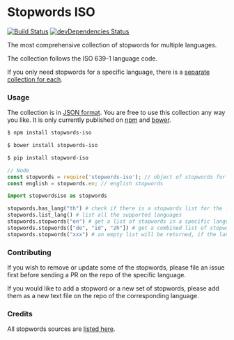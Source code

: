Stopwords ISO
=======

[![Build Status](https://travis-ci.org/stopwords-iso/stopwords-iso.svg?branch=master)](https://travis-ci.org/stopwords-iso/stopwords-iso)
[![devDependencies Status](https://david-dm.org/stopwords-iso/stopwords-iso/dev-status.svg)](https://david-dm.org/stopwords-iso/stopwords-iso?type=dev)

The most comprehensive collection of stopwords for multiple languages.

The collection follows the ISO 639-1 language code.

If you only need stopwords for a specific language, there is a [separate collection for each](https://github.com/stopwords-iso).

### Usage

The collection is in [JSON format](https://raw.githubusercontent.com/stopwords-iso/stopwords-iso/master/stopwords-iso.json).
You are free to use this collection any way you like.
It is only currently published on [npm](https://www.npmjs.com/stopwords-iso) and [bower](https://bower.io).

```sh
$ npm install stopwords-iso
```

```sh
$ bower install stopwords-iso
```

```sh
$ pip install stopword-iso
```

```js
// Node
const stopwords = require('stopwords-iso'); // object of stopwords for multiple languages
const english = stopwords.en; // english stopwords
```

```python
import stopwordsiso as stopwords

stopwords.has_lang("th") # check if there is a stopwords list for the language
stopwords.list_lang() # list all the supported languages
stopwords.stopwords("en") # get a list of stopwords in a specific language
stopwords.stopwords(["de", "id", "zh"]) # get a combined list of stopwords in multiple languages
stopwords.stopwords("xxx") # an empty list will be returned, if the language is not supported
```

### Contributing

If you wish to remove or update some of the stopwords, please file an issue first before sending a PR on the repo of the specific language.

If you would like to add a stopword or a new set of stopwords, please add them as a new text file on the repo of the corresponding language.

### Credits

All stopwords sources are [listed here](https://github.com/stopwords-iso/stopwords-iso/blob/master/CREDITS.md).

